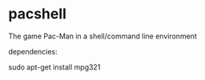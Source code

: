 # pacshell
The game Pac-Man in a shell/command line environment


dependencies:

sudo apt-get install mpg321
